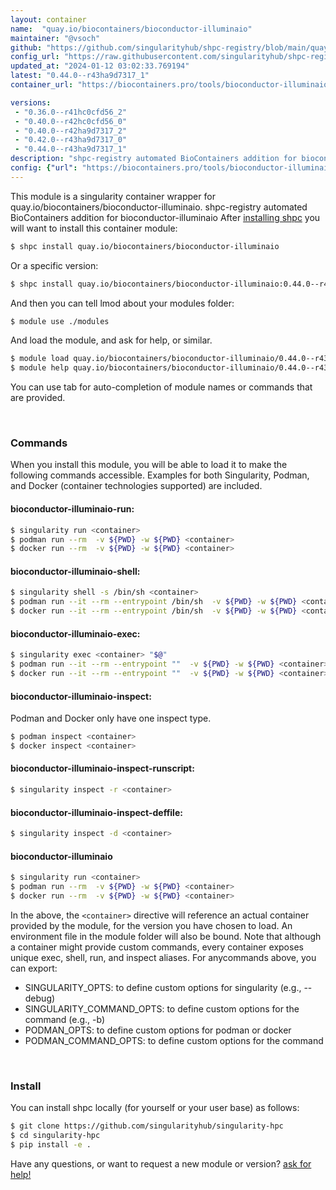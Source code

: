 ```yaml
---
layout: container
name:  "quay.io/biocontainers/bioconductor-illuminaio"
maintainer: "@vsoch"
github: "https://github.com/singularityhub/shpc-registry/blob/main/quay.io/biocontainers/bioconductor-illuminaio/container.yaml"
config_url: "https://raw.githubusercontent.com/singularityhub/shpc-registry/main/quay.io/biocontainers/bioconductor-illuminaio/container.yaml"
updated_at: "2024-01-12 03:02:33.769194"
latest: "0.44.0--r43ha9d7317_1"
container_url: "https://biocontainers.pro/tools/bioconductor-illuminaio"

versions:
 - "0.36.0--r41hc0cfd56_2"
 - "0.40.0--r42hc0cfd56_0"
 - "0.40.0--r42ha9d7317_2"
 - "0.42.0--r43ha9d7317_0"
 - "0.44.0--r43ha9d7317_1"
description: "shpc-registry automated BioContainers addition for bioconductor-illuminaio"
config: {"url": "https://biocontainers.pro/tools/bioconductor-illuminaio", "maintainer": "@vsoch", "description": "shpc-registry automated BioContainers addition for bioconductor-illuminaio", "latest": {"0.44.0--r43ha9d7317_1": "sha256:518c8fd7805759045ee2775d99d25856a530c5ac9135d6ace2f1a71d58ed512d"}, "tags": {"0.36.0--r41hc0cfd56_2": "sha256:9efc92f2fa72f18d6533e4ab7038eb611a548d2da10167cc44edcb0293b1e13b", "0.40.0--r42hc0cfd56_0": "sha256:6f9edfc017010bfc81b395869829915e6e8cb7f3584470b85440672210f36057", "0.40.0--r42ha9d7317_2": "sha256:049d5ee73cc527fcca0e61e5006e955b6f6533f01496163124729759e1df8478", "0.42.0--r43ha9d7317_0": "sha256:efef46e964fa3e8aa37a8b45cf545fe18e7f4ec138ea4a3e7424a482c2b7ec69", "0.44.0--r43ha9d7317_1": "sha256:518c8fd7805759045ee2775d99d25856a530c5ac9135d6ace2f1a71d58ed512d"}, "docker": "quay.io/biocontainers/bioconductor-illuminaio"}
---
```


This module is a singularity container wrapper for quay.io/biocontainers/bioconductor-illuminaio.
shpc-registry automated BioContainers addition for bioconductor-illuminaio
After [installing shpc](#install) you will want to install this container module:


```bash
$ shpc install quay.io/biocontainers/bioconductor-illuminaio
```

Or a specific version:

```bash
$ shpc install quay.io/biocontainers/bioconductor-illuminaio:0.44.0--r43ha9d7317_1
```

And then you can tell lmod about your modules folder:

```bash
$ module use ./modules
```

And load the module, and ask for help, or similar.

```bash
$ module load quay.io/biocontainers/bioconductor-illuminaio/0.44.0--r43ha9d7317_1
$ module help quay.io/biocontainers/bioconductor-illuminaio/0.44.0--r43ha9d7317_1
```

You can use tab for auto-completion of module names or commands that are provided.

<br>

### Commands

When you install this module, you will be able to load it to make the following commands accessible.
Examples for both Singularity, Podman, and Docker (container technologies supported) are included.

#### bioconductor-illuminaio-run:

```bash
$ singularity run <container>
$ podman run --rm  -v ${PWD} -w ${PWD} <container>
$ docker run --rm  -v ${PWD} -w ${PWD} <container>
```

#### bioconductor-illuminaio-shell:

```bash
$ singularity shell -s /bin/sh <container>
$ podman run --it --rm --entrypoint /bin/sh  -v ${PWD} -w ${PWD} <container>
$ docker run --it --rm --entrypoint /bin/sh  -v ${PWD} -w ${PWD} <container>
```

#### bioconductor-illuminaio-exec:

```bash
$ singularity exec <container> "$@"
$ podman run --it --rm --entrypoint ""  -v ${PWD} -w ${PWD} <container> "$@"
$ docker run --it --rm --entrypoint ""  -v ${PWD} -w ${PWD} <container> "$@"
```

#### bioconductor-illuminaio-inspect:

Podman and Docker only have one inspect type.

```bash
$ podman inspect <container>
$ docker inspect <container>
```

#### bioconductor-illuminaio-inspect-runscript:

```bash
$ singularity inspect -r <container>
```

#### bioconductor-illuminaio-inspect-deffile:

```bash
$ singularity inspect -d <container>
```



#### bioconductor-illuminaio

```bash
$ singularity run <container>
$ podman run --rm  -v ${PWD} -w ${PWD} <container>
$ docker run --rm  -v ${PWD} -w ${PWD} <container>
```


In the above, the `<container>` directive will reference an actual container provided
by the module, for the version you have chosen to load. An environment file in the
module folder will also be bound. Note that although a container
might provide custom commands, every container exposes unique exec, shell, run, and
inspect aliases. For anycommands above, you can export:

 - SINGULARITY_OPTS: to define custom options for singularity (e.g., --debug)
 - SINGULARITY_COMMAND_OPTS: to define custom options for the command (e.g., -b)
 - PODMAN_OPTS: to define custom options for podman or docker
 - PODMAN_COMMAND_OPTS: to define custom options for the command

<br>

### Install

You can install shpc locally (for yourself or your user base) as follows:

```bash
$ git clone https://github.com/singularityhub/singularity-hpc
$ cd singularity-hpc
$ pip install -e .
```

Have any questions, or want to request a new module or version? [ask for help!](https://github.com/singularityhub/singularity-hpc/issues)